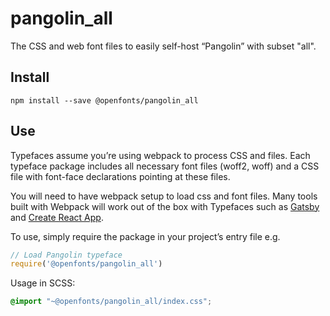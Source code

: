 
# pangolin_all

The CSS and web font files to easily self-host “Pangolin” with subset "all".

## Install

`npm install --save @openfonts/pangolin_all`

## Use

Typefaces assume you’re using webpack to process CSS and files. Each typeface
package includes all necessary font files (woff2, woff) and a CSS file with
font-face declarations pointing at these files.

You will need to have webpack setup to load css and font files. Many tools built
with Webpack will work out of the box with Typefaces such as [Gatsby](https://github.com/gatsbyjs/gatsby)
and [Create React App](https://github.com/facebookincubator/create-react-app).

To use, simply require the package in your project’s entry file e.g.

```javascript
// Load Pangolin typeface
require('@openfonts/pangolin_all')
```

Usage in SCSS:
```scss
@import "~@openfonts/pangolin_all/index.css";
```
